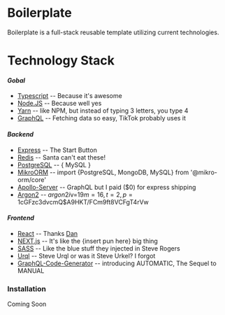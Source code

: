 # Boilerplate

Boilerplate is a full-stack reusable template utilizing current technologies.

# Technology Stack

#### _Gobal_

- [Typescript](https://www.typescriptlang.org/) -- Because it's awesome
- [Node.JS](https://nodejs.org/en/) -- Because well yes
- [Yarn](https://classic.yarnpkg.com/en/) -- like NPM, but instead of typing 3 letters, you type 4
- [GraphQL](https://graphql.org/) -- Fetching data so easy, TikTok probably uses it

#### _Backend_

- [Express](https://expressjs.com/) -- The Start Button
- [Redis](https://redis.io/) -- Santa can't eat these!
- [PostgreSQL](https://www.postgresql.org/) -- { MySQL }
- [MikroORM](https://mikro-orm.io/) -- import {PostgreSQL, MongoDB, MySQL} from '@mikro-orm/core'
- [Apollo-Server](https://www.apollographql.com/docs/apollo-server/getting-started/) -- GraphQL but I paid (\$0) for express shipping
- [Argon2](https://www.npmjs.com/package/argon2) -- $argon2i$v=19$m=16,t=2,p=1$cGFzc3dvcmQ\$A9HKT/FCm9ft8VCFgT4rVw

#### _Frontend_

- [React](https://reactjs.org/) -- Thanks [Dan](https://dan.church/)
- [NEXT.js](https://nextjs.org/) -- It's like the {insert pun here} big thing
- [SASS](https://sass-lang.com/) -- Like the blue stuff they injected in Steve Rogers
- [Urql](https://formidable.com/open-source/urql/) -- Steve Urql or was it Steve Urkel? I forgot
- [GraphQL-Code-Generator](https://graphql-code-generator.com/) -- introducing AUTOMATIC, The Sequel to MANUAL

### Installation

Coming Soon

